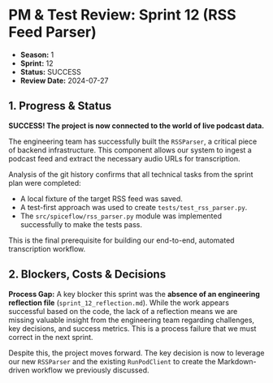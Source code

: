 # PM & Test Review: Sprint 12 (RSS Feed Parser)

- **Season:** 1
- **Sprint:** 12
- **Status:** SUCCESS
- **Review Date:** 2024-07-27

## 1. Progress & Status

**SUCCESS! The project is now connected to the world of live podcast data.**

The engineering team has successfully built the `RSSParser`, a critical piece of backend infrastructure. This component allows our system to ingest a podcast feed and extract the necessary audio URLs for transcription.

Analysis of the git history confirms that all technical tasks from the sprint plan were completed:
- A local fixture of the target RSS feed was saved.
- A test-first approach was used to create `tests/test_rss_parser.py`.
- The `src/spiceflow/rss_parser.py` module was implemented successfully to make the tests pass.

This is the final prerequisite for building our end-to-end, automated transcription workflow.

## 2. Blockers, Costs & Decisions

**Process Gap:** A key blocker this sprint was the **absence of an engineering reflection file** (`sprint_12_reflection.md`). While the work appears successful based on the code, the lack of a reflection means we are missing valuable insight from the engineering team regarding challenges, key decisions, and success metrics. This is a process failure that we must correct in the next sprint.

Despite this, the project moves forward. The key decision is now to leverage our new `RSSParser` and the existing `RunPodClient` to create the Markdown-driven workflow we previously discussed. 